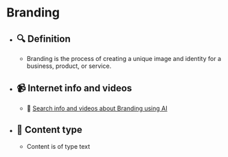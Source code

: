 # Branding
- ## 🔍 Definition
  - Branding is the process of creating a unique image and identity for a business, product, or service.
- ## 📹 Internet info and videos
  - 🤖 [Search info and videos about Branding using AI](https://www.perplexity.ai/search?q=videos+about+Branding:+Branding+is+the+process+of+creating+a+unique+image+and+identity+for+a+business,+product,+or+service.
)
- ## 📰 Content type 
  - Content is of type text

